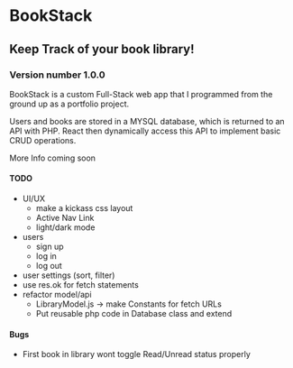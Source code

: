 # BookStack
## Keep Track of your book library!
### Version number 1.0.0

BookStack is a custom Full-Stack web app that I programmed from the ground up as a portfolio project.

Users and books are stored in a MYSQL database, which is returned to an API with PHP. React then dynamically access this API to implement basic CRUD operations.

More Info coming soon

#### TODO
- UI/UX
  - make a kickass css layout
  - Active Nav Link
  - light/dark mode
- users
  - sign up
  - log in 
  - log out
- user settings (sort, filter)
- use res.ok for fetch statements
- refactor model/api
  - LibraryModel.js -> make Constants for fetch URLs
  - Put reusable php code in Database class and extend

#### Bugs
- First book in library wont toggle Read/Unread status properly